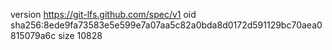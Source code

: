 version https://git-lfs.github.com/spec/v1
oid sha256:8ede9fa73583e5e599e7a07aa5c82a0bda8d0172d591129bc70aea0815079a6c
size 10828
